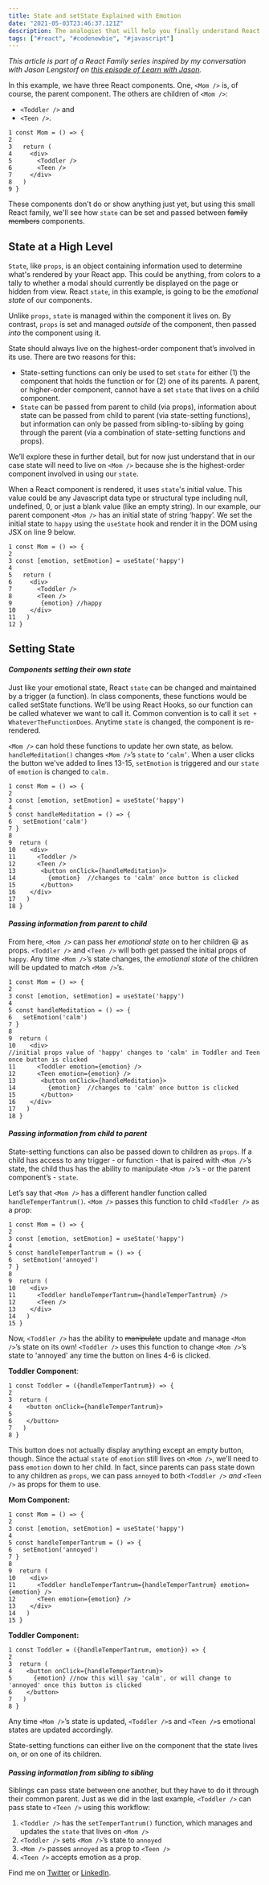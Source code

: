 ```yaml
---
title: State and setState Explained with Emotion
date: "2021-05-03T23:46:37.121Z"
description: The analogies that will help you finally understand React state
tags: ["#react", "#codenewbie", "#javascript"]
---
```


<em>This article is part of a React Family series inspired by my conversation with Jason Lengstorf on [this episode of Learn with Jason](https://www.learnwithjason.dev/functional-react-with-styled-components).</em>

In this example, we have three React components.  One, `<Mom />` is, of course, the parent component.  The others are children of `<Mom />`:
* `<Toddler />` and
* `<Teen />`.

```react
1 const Mom = () => {
2 
3   return (
4     <div>
5       <Toddler />
6       <Teen />
7     </div>
8   )
9 }
```

These components don't do or show anything just yet, but using this small React family, we'll see how `state` can be set and passed between ~~family members~~ components.

## State at a High Level
`State`, like `props`,  is an object containing information used to determine what's rendered by your React app.  This could be anything, from colors to a tally to whether a modal should currently be displayed on the page or hidden from view.  React `state`, in this example, is going to be the <em>emotional state</em> of our components.

Unlike `props`, `state` is managed within the component it lives on.  By contrast, `props` is set and managed <em>outside</em> of the component, then passed <em>into</em> the component using it.

State should always live on the highest-order component that’s involved in its use.  There are two reasons for this:

* State-setting functions can only be used to set `state` for either (1) the component that holds the function or for (2) one of its parents.  A parent, or higher-order component, cannot have a set `state` that lives on a child component.
* `State` can be passed from parent to child (via props), information about state can be passed from child to parent (via state-setting functions), but information can only be passed from sibling-to-sibling by going through the parent (via a combination of state-setting functions and props).

We’ll explore these in further detail, but for now just understand that in our case state will need to live on `<Mom />` because she is the highest-order component involved in using our `state`.

When a React component is rendered, it uses `state`'s initial value.  This value could be any Javascript data type or structural type including null, undefined, 0, or just a blank value (like an empty string).  In our example, our parent component `<Mom />` has an initial state of string ‘happy’.  We set the initial state to `happy` using the `useState` hook and render it in the DOM using JSX on line 9 below.

```react
1 const Mom = () => {
2 
3 const [emotion, setEmotion] = useState('happy')
4 
5   return (
6     <div>
7       <Toddler />
8       <Teen />
9        {emotion} //happy
10    </div>
11   )
12 }
```

## Setting State
#### <b><em>Components setting their own state</em></b>
Just like your emotional state, React `state` can be changed and maintained by a trigger (a function).  In class components, these functions would be called setState functions.  We’ll be using React Hooks, so our function can be called whatever we want to call it.  Common convention is to call it `set + WhateverTheFunctionDoes`.   Anytime `state` is changed, the component is re-rendered.

`<Mom />` can hold these functions to update her own state, as below. `handleMeditation()` changes `<Mom />`’s `state` to `‘calm’`.  When a user clicks the button we've added to lines 13-15, `setEmotion` is triggered and our `state` of `emotion` is changed to `calm.`

```react
1 const Mom = () => {
2 
3 const [emotion, setEmotion] = useState('happy')
4 
5 const handleMeditation = () => {
6   setEmotion('calm')
7 }
8 
9  return (
10    <div>
11      <Toddler />
12      <Teen />
13       <button onClick={handleMeditation}>
14         {emotion}  //changes to 'calm' once button is clicked
15       </button>
16    </div>
17   )
18 }
```

#### <b><em>Passing information from parent to child</em></b>
From here, `<Mom />` can pass her <em>emotional state</em> on to her children :smiley: as props.  `<Toddler />` and `<Teen />` will both get passed the initial props of `happy`.  Any time `<Mom />`’s state changes, the <em>emotional state</em> of the children will be updated to match `<Mom />`’s.

```react
1 const Mom = () => {
2 
3 const [emotion, setEmotion] = useState('happy')
4 
5 const handleMeditation = () => {
6   setEmotion('calm')
7 }
8 
9  return (
10    <div>
//initial props value of 'happy' changes to 'calm' in Toddler and Teen once button is clicked
11      <Toddler emotion={emotion} />
12      <Teen emotion={emotion} />
13       <button onClick={handleMeditation}>
14         {emotion}  //changes to 'calm' once button is clicked
15       </button>
16    </div>
17   )
18 }
```

#### <b><em>Passing information from child to parent</em></b>
State-setting functions can also be passed down to children as `props`.  If a child has access to any trigger - or function - that is paired with `<Mom />`’s state, the child thus has the ability to manipulate `<Mom />`’s - or the parent component’s - `state`.

Let’s say that `<Mom />` has a different handler function called `handleTemperTantrum()`.  `<Mom />` passes this function to child `<Toddler />` as a prop:

```react
1 const Mom = () => {
2 
3 const [emotion, setEmotion] = useState('happy')
4 
5 const handleTemperTantrum = () => {
6   setEmotion('annoyed')
7 }
8 
9  return (
10    <div>
11      <Toddler handleTemperTantrum={handleTemperTantrum} />
12      <Teen />
13    </div>
14   )
15 }
```

Now, `<Toddler />` has the ability to ~~manipulate~~ update and manage `<Mom />`’s state on its own!  `<Toddler />` uses this function to change `<Mom />`’s state to 'annoyed' any time the button on lines 4-6 is clicked.

<b>Toddler Component</b>:

```react
1 const Toddler = ({handleTemperTantrum}) => {
2 
3  return (
4    <button onClick={handleTemperTantrum}>
5      
6    </button>
7   )
8 }
```

This button does not actually display anything except an empty button, though.  Since the actual `state` of `emotion` still lives on `<Mom />`, we'll need to pass `emotion` down to her child.  In fact, since parents can pass state down to any children as `props`, we can pass `annoyed` to both `<Toddler />` <em>and</em> `<Teen />` as props for them to use.

<b>Mom Component:</b>

```react
1 const Mom = () => {
2 
3 const [emotion, setEmotion] = useState('happy')
4 
5 const handleTemperTantrum = () => {
6   setEmotion('annoyed')
7 }
8 
9  return (
10    <div>
11      <Toddler handleTemperTantrum={handleTemperTantrum} emotion={emotion} />
12      <Teen emotion={emotion} />
13    </div>
14   )
15 }
```


<b>Toddler Component:</b>

```react
1 const Toddler = ({handleTemperTantrum, emotion}) => {
2 
3  return (
4    <button onClick={handleTemperTantrum}>
5      {emotion} //now this will say 'calm', or will change to 'annoyed' once this button is clicked
6    </button>
7   )
8 }
```

Any time `<Mom />`’s state is updated, `<Toddler />`s and `<Teen />`s emotional states are updated accordingly.

State-setting functions can either live on the component that the state lives on, or on one of its children.

#### <b><em>Passing information from sibling to sibling</em></b>
Siblings can pass state between one another, but they have to do it through their common parent.  Just as we did in the last example, `<Toddler />` can pass state to `<Teen />` using this workflow:

1. `<Toddler />` has the `setTemperTantrum()` function, which manages and updates the `state` that lives on `<Mom />`
2. `<Toddler />` sets `<Mom />`’s state to `annoyed`
3. `<Mom />` passes `annoyed` as a prop to `<Teen />`
4. `<Teen />` accepts emotion as a prop.


Find me on [Twitter](https://twitter.com/shaundai) or [LinkedIn](https://www.linkedin.com/in/shaundai/).